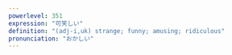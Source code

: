 ```yaml
---
powerlevel: 351
expression: "可笑しい"
definition: "(adj-i,uk) strange; funny; amusing; ridiculous"
pronunciation: "おかしい"
---
```

